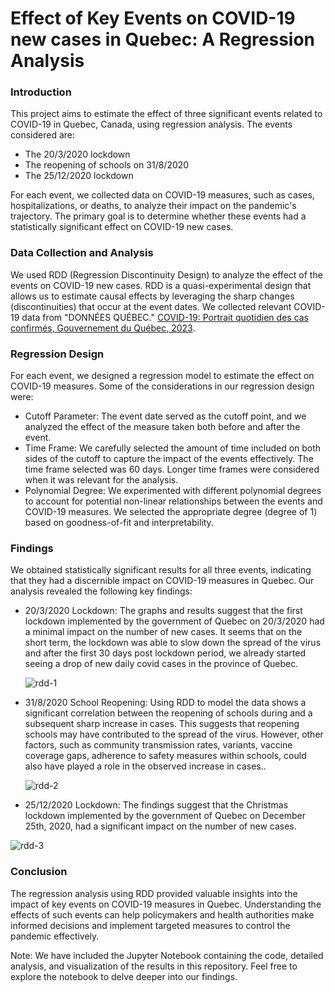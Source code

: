 # Effect of Key Events on COVID-19 new cases in Quebec: A Regression Analysis

### Introduction

This project aims to estimate the effect of three significant events related to COVID-19 in Quebec, Canada, using regression analysis. The events considered are:

- The 20/3/2020 lockdown
- The reopening of schools on 31/8/2020
- The 25/12/2020 lockdown
  
For each event, we collected data on COVID-19 measures, such as cases, hospitalizations, or deaths, to analyze their impact on the pandemic's trajectory. The primary goal is to determine whether these events had a statistically significant effect on COVID-19 new cases.

### Data Collection and Analysis

We used RDD (Regression Discontinuity Design) to analyze the effect of the events on COVID-19 new cases. RDD is a quasi-experimental design that allows us to estimate causal effects by leveraging the sharp changes (discontinuities) that occur at the event dates. We collected relevant COVID-19 data from "DONNÉES QUÉBEC." [COVID-19: Portrait quotidien des cas confirmés, Gouvernement du Québec, 2023](https://www.donneesquebec.ca/recherche/dataset/covid-19-portrait-quotidien-des-cas-confirmes).

### Regression Design

For each event, we designed a regression model to estimate the effect on COVID-19 measures. Some of the considerations in our regression design were:

- Cutoff Parameter: The event date served as the cutoff point, and we analyzed the effect of the measure taken both before and after the event.
- Time Frame: We carefully selected the amount of time included on both sides of the cutoff to capture the impact of the events effectively. The time frame selected was 60 days. Longer time frames were considered when it was relevant for the analysis.
- Polynomial Degree: We experimented with different polynomial degrees to account for potential non-linear relationships between the events and COVID-19 measures. We selected the appropriate degree (degree of 1) based on goodness-of-fit and interpretability.

### Findings

We obtained statistically significant results for all three events, indicating that they had a discernible impact on COVID-19 measures in Quebec. Our analysis revealed the following key findings:

- 20/3/2020 Lockdown: The graphs and results suggest that the first lockdown implemented by the government of Quebec on 20/3/2020 had a minimal impact on the number of new cases. It seems that on the short term, the lockdown was able to slow down the spread of the virus and after the first 30 days post lockdown period, we already started seeing a drop of new daily covid cases in the province of Quebec.

  ![rdd-1](https://github.com/felipegomez30/covid-regression-project/assets/130583163/d3fab758-1ebe-4397-91bd-d654f665fac5)

- 31/8/2020 School Reopening: Using RDD to model the data shows a significant correlation between the reopening of schools during and a subsequent sharp increase in cases. This suggests that reopening schools may have contributed to the spread of the virus. However, other factors, such as community transmission rates, variants, vaccine coverage gaps, adherence to safety measures within schools, could also have played a role in the observed increase in cases..

  ![rdd-2](https://github.com/felipegomez30/covid-regression-project/assets/130583163/0896d02f-ea7f-42da-b7c5-8a1c902fac83)

- 25/12/2020 Lockdown: The findings suggest that the Christmas lockdown implemented by the government of Quebec on December 25th, 2020, had a significant impact on the number of new cases.

![rdd-3](https://github.com/felipegomez30/covid-regression-project/assets/130583163/f8770b06-9ced-46ff-905b-5cfca37989d8)

### Conclusion

The regression analysis using RDD provided valuable insights into the impact of key events on COVID-19 measures in Quebec. Understanding the effects of such events can help policymakers and health authorities make informed decisions and implement targeted measures to control the pandemic effectively.

Note: We have included the Jupyter Notebook containing the code, detailed analysis, and visualization of the results in this repository. Feel free to explore the notebook to delve deeper into our findings.
